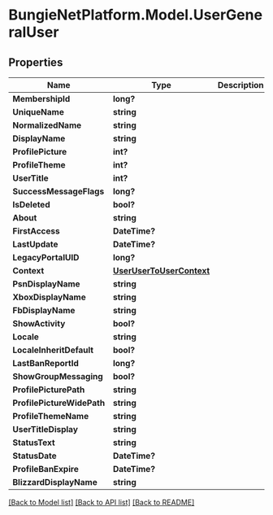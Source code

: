 # BungieNetPlatform.Model.UserGeneralUser
## Properties

Name | Type | Description | Notes
------------ | ------------- | ------------- | -------------
**MembershipId** | **long?** |  | [optional] 
**UniqueName** | **string** |  | [optional] 
**NormalizedName** | **string** |  | [optional] 
**DisplayName** | **string** |  | [optional] 
**ProfilePicture** | **int?** |  | [optional] 
**ProfileTheme** | **int?** |  | [optional] 
**UserTitle** | **int?** |  | [optional] 
**SuccessMessageFlags** | **long?** |  | [optional] 
**IsDeleted** | **bool?** |  | [optional] 
**About** | **string** |  | [optional] 
**FirstAccess** | **DateTime?** |  | [optional] 
**LastUpdate** | **DateTime?** |  | [optional] 
**LegacyPortalUID** | **long?** |  | [optional] 
**Context** | [**UserUserToUserContext**](UserUserToUserContext.md) |  | [optional] 
**PsnDisplayName** | **string** |  | [optional] 
**XboxDisplayName** | **string** |  | [optional] 
**FbDisplayName** | **string** |  | [optional] 
**ShowActivity** | **bool?** |  | [optional] 
**Locale** | **string** |  | [optional] 
**LocaleInheritDefault** | **bool?** |  | [optional] 
**LastBanReportId** | **long?** |  | [optional] 
**ShowGroupMessaging** | **bool?** |  | [optional] 
**ProfilePicturePath** | **string** |  | [optional] 
**ProfilePictureWidePath** | **string** |  | [optional] 
**ProfileThemeName** | **string** |  | [optional] 
**UserTitleDisplay** | **string** |  | [optional] 
**StatusText** | **string** |  | [optional] 
**StatusDate** | **DateTime?** |  | [optional] 
**ProfileBanExpire** | **DateTime?** |  | [optional] 
**BlizzardDisplayName** | **string** |  | [optional] 

[[Back to Model list]](../README.md#documentation-for-models) [[Back to API list]](../README.md#documentation-for-api-endpoints) [[Back to README]](../README.md)

